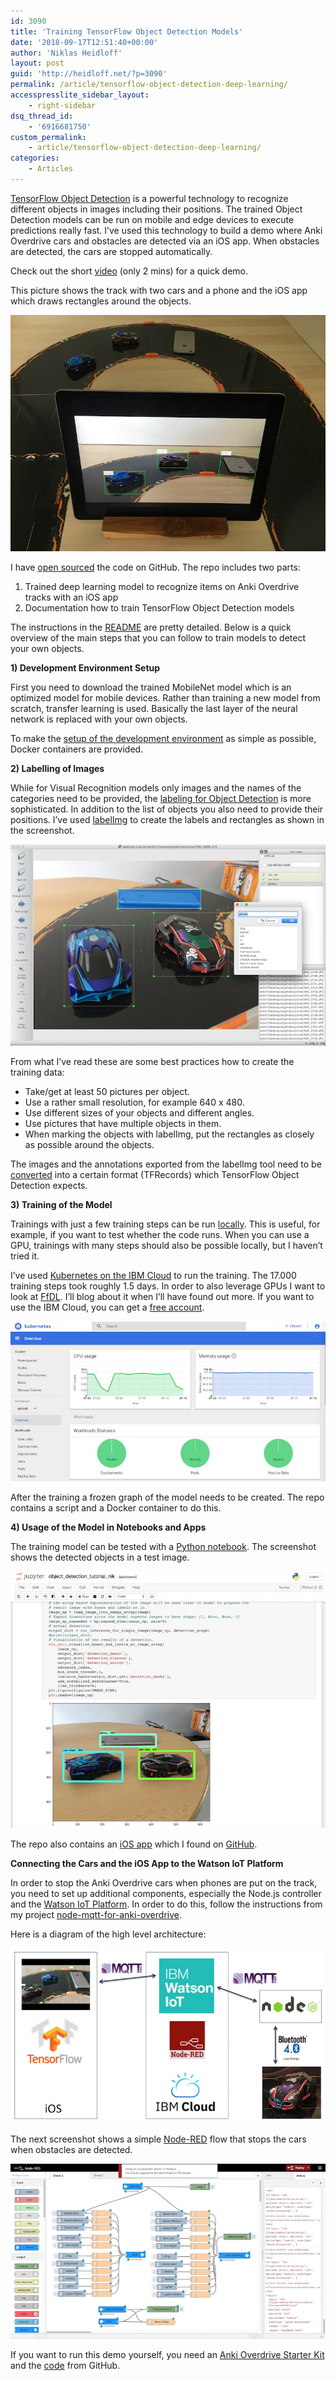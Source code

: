 ```yaml
---
id: 3090
title: 'Training TensorFlow Object Detection Models'
date: '2018-09-17T12:51:40+00:00'
author: 'Niklas Heidloff'
layout: post
guid: 'http://heidloff.net/?p=3090'
permalink: /article/tensorflow-object-detection-deep-learning/
accesspresslite_sidebar_layout:
    - right-sidebar
dsq_thread_id:
    - '6916681750'
custom_permalink:
    - article/tensorflow-object-detection-deep-learning/
categories:
    - Articles
---
```


[TensorFlow Object Detection](https://github.com/tensorflow/models/tree/master/research/object_detection) is a powerful technology to recognize different objects in images including their positions. The trained Object Detection models can be run on mobile and edge devices to execute predictions really fast. I’ve used this technology to build a demo where Anki Overdrive cars and obstacles are detected via an iOS app. When obstacles are detected, the cars are stopped automatically.

Check out the short [video](https://youtu.be/i7qnAA33ZFo) (only 2 mins) for a quick demo.

This picture shows the track with two cars and a phone and the iOS app which draws rectangles around the objects.

![image](/assets/img/2018/09/picture2-small.jpg)

I have [open sourced](https://github.com/nheidloff/object-detection-anki-overdrive-cars) the code on GitHub. The repo includes two parts:

1. Trained deep learning model to recognize items on Anki Overdrive tracks with an iOS app
2. Documentation how to train TensorFlow Object Detection models

The instructions in the [README](https://github.com/nheidloff/object-detection-anki-overdrive-cars/blob/master/README.md) are pretty detailed. Below is a quick overview of the main steps that you can follow to train models to detect your own objects.

**1) Development Environment Setup**

First you need to download the trained MobileNet model which is an optimized model for mobile devices. Rather than training a new model from scratch, transfer learning is used. Basically the last layer of the neural network is replaced with your own objects.

To make the [setup of the development environment](https://github.com/nheidloff/object-detection-anki-overdrive-cars#1-development-environment-setup) as simple as possible, Docker containers are provided.

**2) Labelling of Images**

While for Visual Recognition models only images and the names of the categories need to be provided, the [labeling for Object Detection](https://github.com/nheidloff/object-detection-anki-overdrive-cars#2-labelling-of-images-and-creation-of-tfrecords) is more sophisticated. In addition to the list of objects you also need to provide their positions. I’ve used [labelImg](https://github.com/tzutalin/labelImg) to create the labels and rectangles as shown in the screenshot.

![image](/assets/img/2018/09/labelimage2.jpg)

From what I’ve read these are some best practices how to create the training data:

- Take/get at least 50 pictures per object.
- Use a rather small resolution, for example 640 x 480.
- Use different sizes of your objects and different angles.
- Use pictures that have multiple objects in them.
- When marking the objects with labelImg, put the rectangles as closely as possible around the objects.

The images and the annotations exported from the labelImg tool need to be [converted](https://github.com/nheidloff/object-detection-anki-overdrive-cars/blob/master/README.md#creation-of-tfrecords) into a certain format (TFRecords) which TensorFlow Object Detection expects.

**3) Training of the Model**

Trainings with just a few training steps can be run [locally](https://github.com/nheidloff/object-detection-anki-overdrive-cars#3-training-of-the-model). This is useful, for example, if you want to test whether the code runs. When you can use a GPU, trainings with many steps should also be possible locally, but I haven’t tried it.

I’ve used [Kubernetes on the IBM Cloud](https://www.ibm.com/cloud/container-service) to run the training. The 17.000 training steps took roughly 1.5 days. In order to also leverage GPUs I want to look at [FfDL](https://github.com/IBM/FfDL). I’ll blog about it when I’ll have found out more. If you want to use the IBM Cloud, you can get a [free account](https://ibm.biz/nheidloff).

![image](/assets/img/2018/09/od-kubernetes.jpg)

After the training a frozen graph of the model needs to be created. The repo contains a script and a Docker container to do this.

**4) Usage of the Model in Notebooks and Apps**

The training model can be tested with a [Python notebook](https://github.com/nheidloff/object-detection-anki-overdrive-cars#5-testing-of-the-model). The screenshot shows the detected objects in a test image.

![image](/assets/img/2018/09/notebook.jpg)

The repo also contains an [iOS app](https://github.com/nheidloff/object-detection-anki-overdrive-cars#6-setup-of-the-ios-app) which I found on [GitHub](https://github.com/csharpseattle/tensorflowiOS).

**Connecting the Cars and the iOS App to the Watson IoT Platform**

In order to stop the Anki Overdrive cars when phones are put on the track, you need to set up additional components, especially the Node.js controller and the [Watson IoT Platform](https://www.ibm.com/internet-of-things). In order to do this, follow the instructions from my project [node-mqtt-for-anki-overdrive](https://github.com/IBM-Bluemix/node-mqtt-for-anki-overdrive).

Here is a diagram of the high level architecture:

![image](/assets/img/2018/09/od-architecture-small.jpg)

The next screenshot shows a simple [Node-RED](https://nodered.org/) flow that stops the cars when obstacles are detected.

![image](/assets/img/2018/09/node-red1.jpg)

If you want to run this demo yourself, you need an [Anki Overdrive Starter Kit](https://www.anki.com/en-us/overdrive/get-started) and the [code](https://github.com/nheidloff/object-detection-anki-overdrive-cars) from GitHub.
